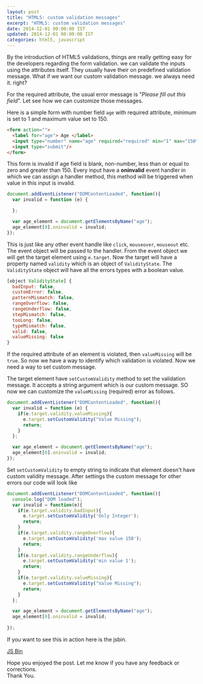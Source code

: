 ```yaml
---
layout: post
title: "HTML5: custom validation messages"
excerpt: "HTML5: custom validation messages"
date: 2014-12-01 00:00:00 IST
updated: 2014-12-01 00:00:00 IST
categories: html5, javascript
---
```


By the introduction of HTML5 validations, things are really getting easy for the developers regarding the form validation. we can validate the inputs using the attributes itself. They usually have their on predefined validation message. What if we want our custom validation message. we always need it. right?

For the required attribute, the usual error message is "*Please fill out this field*". Let see how we can customize those messages.

Here is a simple form with number field `age` with required attribute, minimum is set to 1 and maximum value set to 150.

```html
<form action="">
  <label for="age"> Age </label>
  <input type="number" name="age" required="required" min="1" max="150"/>
  <input type="submit"/>
</form>
```

This form is invalid if age field is blank, non-number, less than or equal to zero and greater than 150. Every input have a **oninvalid** event handler in which we can assign a handler method, this method will be triggered when value in this input is invalid.

```js
document.addEventListener("DOMContentLoaded", function(){
  var invalid = function (e) {

  };

  var age_element = document.getElementsByName("age");
  age_element[0].oninvalid = invalid;
});
```

This is just like any other event handle like `click`, `mouseover`, `mouseout` etc. The event object will be passed to the handler. From the event object we will get the target element using `e.target`. Now the target will have a property named `validity` which is an object of `ValidityState`. The `ValidityState` object will have all the errors types with a boolean value.

```js
[object ValidityState] {
  badInput: false,
  customError: false,
  patternMismatch: false,
  rangeOverflow: false,
  rangeUnderflow: false,
  stepMismatch: false,
  tooLong: false,
  typeMismatch: false,
  valid: false,
  valueMissing: false
}
```

If the required attribute of an element is violated, then `valueMissing` will be `true`. So now we have a way to identify which validation is violated. Now we need a way to set custom message.

The target element have `setCustomValidity` method to set the validation message. It accepts a string argument which is our custom message. SO now we can customize the `valueMissing` (required) error as follows.

```js
document.addEventListener("DOMContentLoaded", function(){
  var invalid = function (e) {
    if(e.target.validity.valueMissing){
      e.target.setCustomValidity("Value Missing");
      return;
    }
  };

  var age_element = document.getElementsByName("age");
  age_element[0].oninvalid = invalid;
});
```

Set `setCustomValidity` to empty string to indicate that element doesn't have custom validity message. After settings the custom message for other errors our code will look like

```js
document.addEventListener("DOMContentLoaded", function(){
  console.log("DOM loaded");
  var invalid = function(e){
    if(e.target.validity.badInput){
      e.target.setCustomValidity('Only Integer');
      return;
    }
    if(e.target.validity.rangeOverflow){
      e.target.setCustomValidity('max value 150');
      return;
    }
    if(e.target.validity.rangeUnderflow){
      e.target.setCustomValidity('min value 1');
      return;
    }
    if(e.target.validity.valueMissing){
      e.target.setCustomValidity("Value Missing");
      return;
    } 
  }; 

  var age_element = document.getElementsByName("age");
  age_element[0].oninvalid = invalid;
    
});
```

If you want to see this in action here is the jsbin.

<a class="jsbin-embed" href="http://jsbin.com/xameda/5/embed?js,output">JS Bin</a><script src="http://static.jsbin.com/js/embed.js"></script>

Hope you enjoyed the post. Let me know if you have any feedback or corrections.  
Thank You.  

